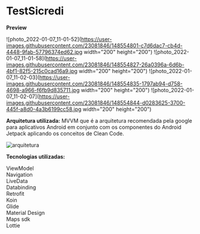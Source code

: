 # TestSicredi

**Preview**

![photo_2022-01-07_11-01-52](https://user-images.githubusercontent.com/23081846/148554801-c7d6dac7-cb4d-4448-9fab-57796374ed62.jpg width="200" height="200") 
![photo_2022-01-07_11-01-58](https://user-images.githubusercontent.com/23081846/148554827-26a0396a-6d6b-4bf1-82f5-215c0cad16a9.jpg width="200" height="200") 
![photo_2022-01-07_11-02-03](https://user-images.githubusercontent.com/23081846/148554835-1797ab94-d758-4698-a966-f6fb9d835711.jpg width="200" height="200") 
![photo_2022-01-07_11-02-07](https://user-images.githubusercontent.com/23081846/148554844-d0283625-3700-445f-a8d0-4a3b6199cc58.jpg width="200" height="200")


**Arquitetura utilizada:** MVVM que é  a arquitetura recomendada pela google para aplicativos Android em conjunto com os componentes do Android Jetpack aplicando os conceitos de Clean Code.

![arquitetura](https://user-images.githubusercontent.com/23081846/148555169-6535521c-843f-415c-b5ad-55f5ba3c1b95.png)


**Tecnologias utilizadas:**

ViewModel <br/>
Navigation <br/>
LiveData <br/>
Databinding <br/>
Retrofit <br/>
Koin <br/>
Glide <br/>
Material Design <br/>
Maps sdk <br/>
Lottie <br/>
